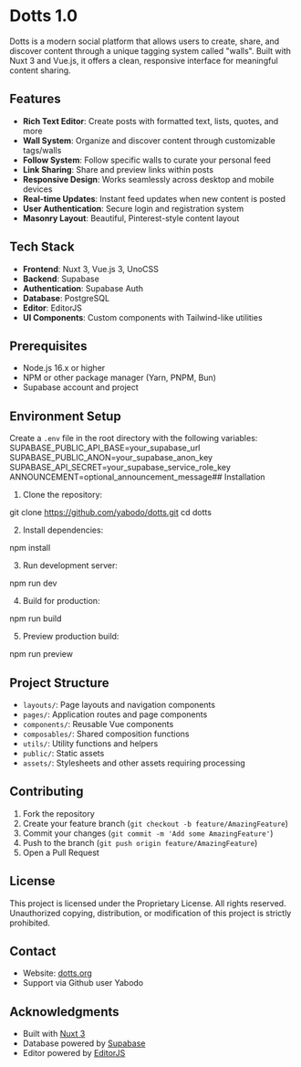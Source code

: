 # Dotts 1.0

Dotts is a modern social platform that allows users to create, share, and discover content through a unique tagging system called "walls". Built with Nuxt 3 and Vue.js, it offers a clean, responsive interface for meaningful content sharing.

## Features

- **Rich Text Editor**: Create posts with formatted text, lists, quotes, and more
- **Wall System**: Organize and discover content through customizable tags/walls
- **Follow System**: Follow specific walls to curate your personal feed
- **Link Sharing**: Share and preview links within posts
- **Responsive Design**: Works seamlessly across desktop and mobile devices
- **Real-time Updates**: Instant feed updates when new content is posted
- **User Authentication**: Secure login and registration system
- **Masonry Layout**: Beautiful, Pinterest-style content layout

## Tech Stack

- **Frontend**: Nuxt 3, Vue.js 3, UnoCSS
- **Backend**: Supabase
- **Authentication**: Supabase Auth
- **Database**: PostgreSQL
- **Editor**: EditorJS
- **UI Components**: Custom components with Tailwind-like utilities

## Prerequisites

- Node.js 16.x or higher
- NPM or other package manager (Yarn, PNPM, Bun)
- Supabase account and project

## Environment Setup

Create a `.env` file in the root directory with the following variables:
SUPABASE_PUBLIC_API_BASE=your_supabase_url
SUPABASE_PUBLIC_ANON=your_supabase_anon_key
SUPABASE_API_SECRET=your_supabase_service_role_key
ANNOUNCEMENT=optional_announcement_message## Installation

1. Clone the repository:

git clone https://github.com/yabodo/dotts.git
cd dotts

2. Install dependencies:

npm install

3. Run development server:

npm run dev

4. Build for production:

npm run build

5. Preview production build:

npm run preview

## Project Structure

- `layouts/`: Page layouts and navigation components
- `pages/`: Application routes and page components
- `components/`: Reusable Vue components
- `composables/`: Shared composition functions
- `utils/`: Utility functions and helpers
- `public/`: Static assets
- `assets/`: Stylesheets and other assets requiring processing

## Contributing

1. Fork the repository
2. Create your feature branch (`git checkout -b feature/AmazingFeature`)
3. Commit your changes (`git commit -m 'Add some AmazingFeature'`)
4. Push to the branch (`git push origin feature/AmazingFeature`)
5. Open a Pull Request

## License

This project is licensed under the Proprietary License. All rights reserved. Unauthorized copying, distribution, or modification of this project is strictly prohibited.

## Contact

- Website: [dotts.org](https://dotts.org)
- Support via Github user Yabodo

## Acknowledgments

- Built with [Nuxt 3](https://nuxt.com)
- Database powered by [Supabase](https://supabase.com)
- Editor powered by [EditorJS](https://editorjs.io)
